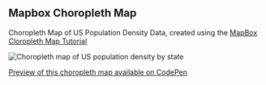## Mapbox Choropleth Map

Choropleth Map of US Population Density Data, created using the [MapBox Cloropleth Map Tutorial](https://docs.mapbox.com/help/tutorials/choropleth-studio-gl-pt-1/)

![Choropleth map of US population density by state](./images/cloroplethMapScreenshot.png)

[Preview of this choropleth map available on CodePen](https://codepen.io/MLKendall/pen/zYeENWq/a263c2315f903fbfe0930caf978dae10)